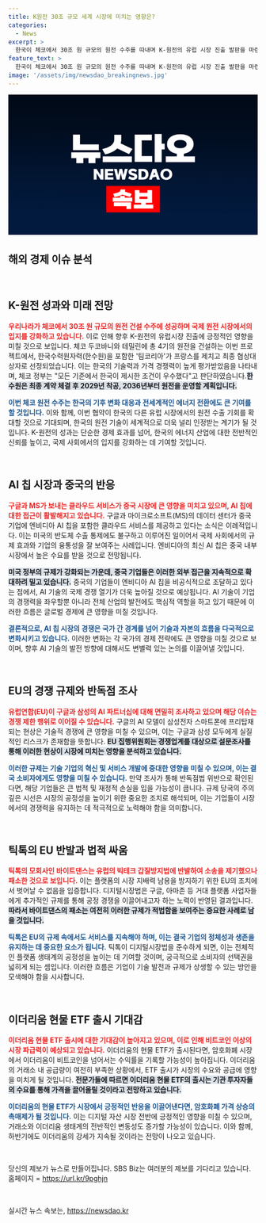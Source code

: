 ```yaml
---
title: K원전 30조 규모 세계 시장에 미치는 영향은?
categories:
  - News
excerpt: >
  한국이 체코에서 30조 원 규모의 원전 수주를 따내며 K-원전의 유럽 시장 진출 발판을 마련했습니다. AI와 빅테크의 세계적 경쟁이 치열해지는 가운데, 이더리움 현물 ETF 출시에 대한 기대감이 고조되고 있습니다. 클릭해 더 많은 내용을 확인하세요!
feature_text: >
  한국이 체코에서 30조 원 규모의 원전 수주를 따내며 K-원전의 유럽 시장 진출 발판을 마련했습니다. AI와 빅테크의 세계적 경쟁이 치열해지는 가운데, 이더리움 현물 ETF 출시에 대한 기대감이 고조되고 있습니다. 클릭해 더 많은 내용을 확인하세요!
image: '/assets/img/newsdao_breakingnews.jpg'
---
```


<p><img src="/assets/img/newsdao_breakingnews.jpg" alt="ranknews 속보" /></p>

<h2 data-ke-size="size26">해외 경제 이슈 분석</h2>

<p data-ke-size="size16">&nbsp;</p>

<h2 data-ke-size="size26">K-원전 성과와 미래 전망</h2>

<p><b><span style="color: #ee2323;">우리나라가 체코에서 30조 원 규모의 원전 건설 수주에 성공하며 국제 원전 시장에서의 입지를 강화하고 있습니다.</span></b> 이로 인해 향후 K-원전의 유럽시장 진출에 긍정적인 영향을 미칠 것으로 보입니다. 체코 두코바니와 테밀린에 총 4기의 원전을 건설하는 이번 프로젝트에서, 한국수력원자력(한수원)을 포함한 '팀코리아'가 프랑스를 제치고 최종 협상대상자로 선정되었습니다. 이는 한국의 기술력과 가격 경쟁력이 높게 평가받았음을 나타내며, 체코 정부는 "모든 기준에서 한국이 제시한 조건이 우수했다"고 판단하였습니다.<b><span style="background-color: #21538527;">한수원은 최종 계약 체결 후 2029년 착공, 2036년부터 원전을 운영할 계획입니다.</span></b></p>

<p><b><span style="color: #1a5490;">이번 체코 원전 수주는 한국의 기후 변화 대응과 전세계적인 에너지 전환에도 큰 기여를 할 것입니다.</span></b> 이와 함께, 이번 협약이 한국의 다른 유럽 시장에서의 원전 수출 기회를 확대할 것으로 기대되며, 한국의 원전 기술이 세계적으로 더욱 널리 인정받는 계기가 될 것입니다. K-원전의 성과는 단순한 경제 효과를 넘어, 한국의 에너지 산업에 대한 전반적인 신뢰를 높이고, 국제 사회에서의 입지를 강화하는 데 기여할 것입니다.</p>

<p data-ke-size="size16">&nbsp;</p>

<h2 data-ke-size="size26">AI 칩 시장과 중국의 반응</h2>

<p><b><span style="color: #ee2323;">구글과 MS가 보내는 클라우드 서비스가 중국 시장에 큰 영향을 미치고 있으며, AI 칩에 대한 접근이 활발해지고 있습니다.</span></b> 구글과 마이크로소프트(MS)의 데이터 센터가 중국 기업에 엔비디아 AI 칩을 포함한 클라우드 서비스를 제공하고 있다는 소식은 이례적입니다. 이는 미국의 반도체 수출 통제에도 불구하고 이루어진 일이어서 국제 사회에서의 규제 효과와 기업의 융통성을 잘 보여주는 사례입니다. 엔비디아의 최신 AI 칩은 중국 내부 시장에서 높은 수요를 받을 것으로 전망됩니다.</p>

<p><b><span style="background-color: #21538527;">미국 정부의 규제가 강화되는 가운데, 중국 기업들은 이러한 외부 접근을 지속적으로 확대하려 밀고 있습니다.</span></b> 중국의 기업들이 엔비디아 AI 칩을 비공식적으로 조달하고 있다는 점에서, AI 기술의 국제 경쟁 열기가 더욱 높아질 것으로 예상됩니다. AI 기술이 기업의 경쟁력을 좌우할뿐 아니라 전체 산업의 발전에도 핵심적 역할을 하고 있기 때문에 이러한 흐름은 글로벌 경제에 큰 영향을 미칠 것입니다.</p>

<p><b><span style="color: #1a5490;">결론적으로, AI 칩 시장의 경쟁은 국가 간 경계를 넘어 기술과 자본의 흐름을 다국적으로 변화시키고 있습니다.</span></b> 이러한 변화는 각 국가의 경제 전략에도 큰 영향을 미칠 것으로 보이며, 향후 AI 기술의 발전 방향에 대해서도 변별력 있는 논의를 이끌어낼 것입니다.</p>

<p data-ke-size="size16">&nbsp;</p>

<h2 data-ke-size="size26">EU의 경쟁 규제와 반독점 조사</h2>

<p><b><span style="color: #ee2323;">유럽연합(EU)이 구글과 삼성의 AI 파트너십에 대해 면밀히 조사하고 있으며 해당 이슈는 경쟁 제한 행위로 이어질 수 있습니다.</span></b> 구글의 AI 모델이 삼성전자 스마트폰에 프리탑재되는 현상은 기술적 경쟁에 큰 영향을 미칠 수 있으며, 이는 구글과 삼성 모두에게 실질적인 리스크가 존재함을 뜻합니다. <b><span style="background-color: #21538527;">EU 집행위원회는 경쟁업계를 대상으로 설문조사를 통해 이러한 현상이 시장에 미치는 영향을 분석하고 있습니다.</span></b></p>

<p><b><span style="color: #1a5490;">이러한 규제는 기술 기업의 혁신 및 서비스 개발에 중대한 영향을 미칠 수 있으며, 이는 결국 소비자에게도 영향을 미칠 수 있습니다.</span></b> 만약 조사가 통해 반독점법 위반으로 확인된다면, 해당 기업들은 큰 법적 및 재정적 손실을 입을 가능성이 큽니다. 규제 당국의 주의 깊은 시선은 시장의 공정성을 높이기 위한 중요한 조치로 해석되며, 이는 기업들이 시장에서의 경쟁력을 유지하는 데 적극적으로 노력해야 함을 의미합니다.</p>

<p data-ke-size="size16">&nbsp;</p>

<h2 data-ke-size="size26">틱톡의 EU 반발과 법적 싸움</h2>

<p><b><span style="color: #ee2323;">틱톡의 모회사인 바이트댄스는 유럽의 빅테크 갑질방지법에 반발하여 소송을 제기했으나 패소한 것으로 보입니다.</span></b> 이는 플랫폼의 시장 지배력 남용을 방지하기 위한 EU의 조치에서 벗어날 수 없음을 입증합니다. 디지털시장법은 구글, 아마존 등 거대 플랫폼 사업자들에게 추가적인 규제를 통해 공정 경쟁을 이끌어내고자 하는 노력이 반영된 결과입니다. <b><span style="background-color: #21538527;">따라서 바이트댄스의 패소는 여전히 이러한 규제가 적법함을 보여주는 중요한 사례로 남을 것입니다.</span></b></p>

<p><b><span style="color: #1a5490;">틱톡은 EU의 규제 속에서도 서비스를 지속해야 하며, 이는 결국 기업의 정체성과 생존을 유지하는 데 중요한 요소가 됩니다.</span></b> 틱톡이 디지털시장법을 준수하게 되면, 이는 전체적인 플랫폼 생태계의 공정성을 높이는 데 기여할 것이며, 궁극적으로 소비자의 선택권을 넓히게 되는 셈입니다. 이러한 흐름은 기업이 기술 발전과 규제가 상생할 수 있는 방안을 모색해야 함을 시사합니다.</p>

<p data-ke-size="size16">&nbsp;</p>

<h2 data-ke-size="size26">이더리움 현물 ETF 출시 기대감</h2>

<p><b><span style="color: #ee2323;">이더리움 현물 ETF 출시에 대한 기대감이 높아지고 있으며, 이로 인해 비트코인 이상의 시장 파급력이 예상되고 있습니다.</span></b> 이더리움의 현물 ETF가 출시된다면, 암호화폐 시장에서 이더리움이 비트코인을 넘어서는 수익률을 기록할 가능성이 높아집니다. 이더리움의 거래소 내 공급량이 여전히 부족한 상황에서, ETF 출시가 시장의 수요와 공급에 영향을 미치게 될 것입니다. <b><span style="background-color: #21538527;">전문가들에 따르면 이더리움 현물 ETF의 출시는 기관 투자자들의 수요를 통해 가격을 끌어올릴 것이라고 전망하고 있습니다.</span></b></p>

<p><b><span style="color: #1a5490;">이더리움의 현물 ETF가 시장에서 긍정적인 반응을 이끌어낸다면, 암호화폐 가격 상승의 촉매제가 될 것입니다.</span></b> 이는 디지털 자산 시장 전반에 긍정적인 영향을 미칠 수 있으며, 거래소와 이더리움 생태계의 전반적인 변동성도 증가할 가능성이 있습니다. 이와 함께, 하반기에도 이더리움의 강세가 지속될 것이라는 전망이 나오고 있습니다. </p>

<p data-ke-size="size16">&nbsp;</p>

<p data-ke-size="size16">당신의 제보가 뉴스로 만들어집니다. SBS Biz는 여러분의 제보를 기다리고 있습니다. 홈페이지 = <a href="https://url.kr/9pghjn">https://url.kr/9pghjn</a></p> 

<p data-ke-size="size16">&nbsp;</p>
실시간 뉴스 속보는, <a href="https://newsdao.kr" rel="dofollow">https://newsdao.kr</a>


